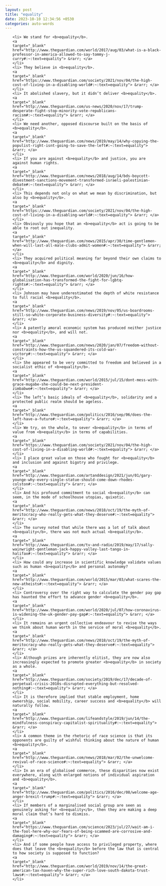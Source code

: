 ```yaml
---
layout: post
title: "equality"
date: 2023-10-10 12:34:56 +0530
categories: auto-words
---
```

<ol>

    <li> We stand for <b>equality</b>.
    <a 
    target="_blank" 
    href="http://www.theguardian.com/world/2017/aug/03/what-is-a-black-professor-in-america-allowed-to-say-tommy-j-curry#:~:text=equality"> &rarr; </a>
    </li>
    <li> They believe in <b>equality</b>.
    <a 
    target="_blank" 
    href="https://www.theguardian.com/society/2021/nov/04/the-high-cost-of-living-in-a-disabling-world#:~:text=equality"> &rarr; </a>
    </li>
    <li> It abolished slavery, but it didn’t deliver <b>equality</b>.
    <a 
    target="_blank" 
    href="http://www.theguardian.com/us-news/2020/nov/17/trump-desperate-fight-stop-minority-vote-republicans-racism#:~:text=equality"> &rarr; </a>
    </li>
    <li> We need another, opposed discourse built on the basis of <b>equality</b>.
    <a 
    target="_blank" 
    href="http://www.theguardian.com/news/2019/may/14/why-copying-the-populist-right-isnt-going-to-save-the-left#:~:text=equality"> &rarr; </a>
    </li>
    <li> If you are against <b>equality</b> and justice, you are against human rights.
    <a 
    target="_blank" 
    href="http://www.theguardian.com/news/2018/aug/14/bds-boycott-divestment-sanctions-movement-transformed-israeli-palestinian-debate#:~:text=equality"> &rarr; </a>
    </li>
    <li> This depends not only on what we mean by discrimination, but also by <b>equality</b>.
    <a 
    target="_blank" 
    href="https://www.theguardian.com/society/2021/nov/04/the-high-cost-of-living-in-a-disabling-world#:~:text=equality"> &rarr; </a>
    </li>
    <li> Obviously you hope that an <b>equality</b> act is going to be able to root out inequality.
    <a 
    target="_blank" 
    href="http://www.theguardian.com/news/2015/apr/30/time-gentlemen-when-will-last-all-male-clubs-admit-women#:~:text=equality"> &rarr; </a>
    </li>
    <li> They acquired political meaning far beyond their own claims to <b>equality</b> and dignity.
    <a 
    target="_blank" 
    href="http://www.theguardian.com/world/2020/jun/16/how-globalisation-has-transformed-the-fight-for-lgbtq-rights#:~:text=equality"> &rarr; </a>
    </li>
    <li> Johnson may have underestimated the depth of white resistance to full racial <b>equality</b>.
    <a 
    target="_blank" 
    href="http://www.theguardian.com/news/2019/nov/05/us-boardrooms-still-so-white-corporate-business-diversity#:~:text=equality"> &rarr; </a>
    </li>
    <li> A patently amoral economic system has produced neither justice nor <b>equality</b>, and will not.
    <a 
    target="_blank" 
    href="http://www.theguardian.com/news/2020/jan/07/freedom-without-constraints-how-the-us-squandered-its-cold-war-victory#:~:text=equality"> &rarr; </a>
    </li>
    <li> She appeared to be very committed to freedom and believed in a socialist ethic of <b>equality</b>.
    <a 
    target="_blank" 
    href="http://www.theguardian.com/world/2015/jul/15/dont-mess-with-grace-mugabe-she-could-be-next-president-zimbabwe#:~:text=equality"> &rarr; </a>
    </li>
    <li> The left’s basic ideals of <b>equality</b>, solidarity and a protected public realm should be ageless.
    <a 
    target="_blank" 
    href="http://www.theguardian.com/politics/2016/sep/06/does-the-left-have-a-future#:~:text=equality"> &rarr; </a>
    </li>
    <li> We try, on the whole, to sever <b>equality</b> in terms of value from <b>equality</b> in terms of capabilities.
    <a 
    target="_blank" 
    href="https://www.theguardian.com/society/2021/nov/04/the-high-cost-of-living-in-a-disabling-world#:~:text=equality"> &rarr; </a>
    </li>
    <li> I place great value on those who fought for <b>equality</b> and inclusion and against bigotry and privilege.
    <a 
    target="_blank" 
    href="http://www.theguardian.com/artanddesign/2021/jun/01/gary-younge-why-every-single-statue-should-come-down-rhodes-colston#:~:text=equality"> &rarr; </a>
    </li>
    <li> And his profound commitment to social <b>equality</b> can seem, in the mode of schoolhouse utopias, quixotic.
    <a 
    target="_blank" 
    href="http://www.theguardian.com/news/2018/oct/19/the-myth-of-meritocracy-who-really-gets-what-they-deserve#:~:text=equality"> &rarr; </a>
    </li>
    <li> The survey noted that while there was a lot of talk about <b>equality</b>, there was not much actual <b>equality</b>.
    <a 
    target="_blank" 
    href="http://www.theguardian.com/tv-and-radio/2019/may/17/sally-wainwright-gentleman-jack-happy-valley-last-tango-in-halifax#:~:text=equality"> &rarr; </a>
    </li>
    <li> How could any increase in scientific knowledge validate values such as human <b>equality</b> and personal autonomy?
    <a 
    target="_blank" 
    href="http://www.theguardian.com/world/2015/mar/03/what-scares-the-new-atheists#:~:text=equality"> &rarr; </a>
    </li>
    <li> Controversy over the right way to calculate the gender pay gap has haunted the effort to advance gender <b>equality</b>.
    <a 
    target="_blank" 
    href="http://www.theguardian.com/world/2020/jul/07/how-coronavirus-is-widening-the-uk-gender-pay-gap#:~:text=equality"> &rarr; </a>
    </li>
    <li> It remains an urgent collective endeavour to revise the ways we think about human worth in the service of moral <b>equality</b>.
    <a 
    target="_blank" 
    href="http://www.theguardian.com/news/2018/oct/19/the-myth-of-meritocracy-who-really-gets-what-they-deserve#:~:text=equality"> &rarr; </a>
    </li>
    <li> Although prizes are inherently elitist, they are now also increasingly expected to promote greater <b>equality</b> in society as a whole.
    <a 
    target="_blank" 
    href="http://www.theguardian.com/society/2019/dec/17/decade-of-perpetual-crisis-2010s-disrupted-everything-but-resolved-nothing#:~:text=equality"> &rarr; </a>
    </li>
    <li> It is therefore implied that stable employment, home ownership, social mobility, career success and <b>equality</b> will naturally follow.
    <a 
    target="_blank" 
    href="http://www.theguardian.com/lifeandstyle/2019/jun/14/the-mindfulness-conspiracy-capitalist-spirituality#:~:text=equality"> &rarr; </a>
    </li>
    <li> A common theme in the rhetoric of race science is that its opponents are guilty of wishful thinking about the nature of human <b>equality</b>.
    <a 
    target="_blank" 
    href="http://www.theguardian.com/news/2018/mar/02/the-unwelcome-revival-of-race-science#:~:text=equality"> &rarr; </a>
    </li>
    <li> In an era of globalised commerce, these disparities now exist everywhere, along with enlarged notions of individual aspiration and <b>equality</b>.
    <a 
    target="_blank" 
    href="http://www.theguardian.com/politics/2016/dec/08/welcome-age-anger-brexit-trump#:~:text=equality"> &rarr; </a>
    </li>
    <li> If members of a marginalised social group are seen as genuinely asking for <b>equality</b>, then they are making a deep moral claim that’s hard to dismiss.
    <a 
    target="_blank" 
    href="https://www.theguardian.com/science/2023/jul/27/wait-am-i-the-fool-here-why-our-fears-of-being-scammed-are-corrosive-and-damaging#:~:text=equality"> &rarr; </a>
    </li>
    <li> And if some people have access to privileged property, where does that leave the <b>equality</b> before the law that is central to how society is supposed to function?
    <a 
    target="_blank" 
    href="http://www.theguardian.com/world/2019/nov/14/the-great-american-tax-haven-why-the-super-rich-love-south-dakota-trust-laws#:~:text=equality"> &rarr; </a>
    </li>